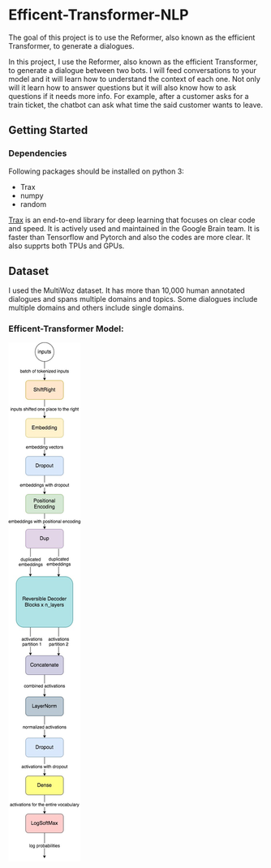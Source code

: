 # Efficent-Transformer-NLP
The goal of this project is to use the Reformer, also known as the efficient Transformer, to generate a dialogues.

In this project, I use the Reformer, also known as the efficient Transformer, to generate a dialogue between two bots. I will feed conversations to your model and it will learn how to understand the context of each one. Not only will it learn how to answer questions but it will also know how to ask questions if it needs more info. For example, after a customer asks for a train ticket, the chatbot can ask what time the said customer wants to leave.





## Getting Started

### Dependencies

Following packages should be installed on python 3:

- Trax
- numpy
- random

<a href="https://github.com/google/trax" target="_blank">Trax</a> is an end-to-end library for deep learning that focuses on clear code and speed. It is actively used and maintained in the Google Brain team. It is faster than Tensorflow and Pytorch and also the codes are more clear. It also supprts both TPUs and GPUs.




## Dataset

I used the MultiWoz dataset. It has more than 10,000 human annotated dialogues and spans multiple domains and topics. Some dialogues include multiple domains and others include single domains.



### Efficent-Transformer Model:



![Alt Text](https://github.com/saeedkhaki92/Efficent-Transformer-NLP/blob/main/Reformer.jpg)
